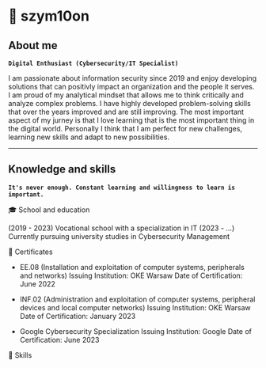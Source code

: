 # 🌌 szym10on

## About me

**`Digital Enthusiast (Cybersecurity/IT Specialist)`**

I am passionate about information security since 2019 and enjoy developing solutions that can positivly impact an organization and the people it serves. I am proud of my analytical mindset that allows me to think critically and analyze complex problems. I have highly developed problem-solving skills that over the years improved and are still improving. The most important aspect of my jurney is that I love learning that is the most important thing in the digital world. Personally I think that I am perfect for new challenges, learning new skills and adapt to new possibilities.

---

## Knowledge and skills

**`It's never enough. Constant learning and willingness to learn is important.`**

🎓 School and education

(2019 - 2023) Vocational school with a specialization in IT
(2023 - ...) Currently pursuing university studies in Cybersecurity Management

📜 Certificates

* EE.08 (Installation and exploitation of computer systems, peripherals and networks)
Issuing Institution: OKE Warsaw
Date of Certification: June 2022

* INF.02 (Administration and exploitation of computer systems, peripheral devices and local computer networks)
Issuing Institution: OKE Warsaw
Date of Certification: January 2023

* Google Cybersecurity Specialization
Issuing Institution: Google
Date of Certification: June 2023

🧠 Skills
